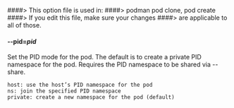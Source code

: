 ####> This option file is used in:
####>   podman pod clone, pod create
####> If you edit this file, make sure your changes
####> are applicable to all of those.
#### **--pid**=*pid*

Set the PID mode for the pod. The default is to create a private PID namespace for the pod. Requires the PID namespace to be shared via --share.

    host: use the host’s PID namespace for the pod
    ns: join the specified PID namespace
    private: create a new namespace for the pod (default)
